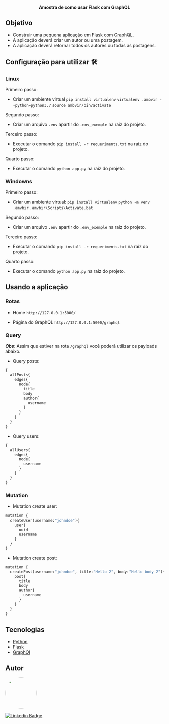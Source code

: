 <h4 align="center"> 
	Amostra de como usar Flask com GraphQL
</h4>

## Objetivo
  * Construir uma pequena aplicação em Flask com GraphQL.
  * A aplicação deverá criar um autor ou uma postagem.
  * A aplicação deverá retornar todos os autores ou todas as postagens.

## Configuração para utilizar 🛠

### Linux
Primeiro passo: 
- Criar um ambiente virtual
`pip install virtualenv`
`virtualenv .ambvir --python=python3.7`
`source ambvir/bin/activate`

Segundo passo:
- Criar um arquivo `.env` apartir do `.env_exemple` na raiz do projeto.

Terceiro passo:
- Executar o comando `pip install -r requeriments.txt` na raiz do projeto.

Quarto passo:
- Executar o comando `python app.py` na raiz do projeto.

### Windowns
Primeiro passo: 
- Criar um ambiente virtual:
`pip install virtualenv`
`python -m venv .amvbir`
`.amvbir\Scripts\Activate.bat`

Segundo passo:
- Criar um arquivo `.env` apartir do `.env_exemple` na raiz do projeto.

Terceiro passo:
- Executar o comando `pip install -r requeriments.txt` na raiz do projeto.

Quarto passo:
- Executar o comando `python app.py` na raiz do projeto.


## Usando a aplicação

### Rotas
- Home `http://127.0.0.1:5000/`

- Página do GraphQL `http://127.0.0.1:5000/graphql`

### Query
***Obs***: Assim que estiver na rota `/graphql` você poderá utilizar os payloads abaixo.

* Query posts:
```python
{
  allPosts{
    edges{
      node{
        title
        body
        author{
          username
        }
      }
    }
  }
}
```
* Query users:
```python
{
  allUsers{
    edges{
      node{
        username
      }
    }
  }
}
```

### Mutation
* Mutation create user:
```python
mutation {
  createUser(username:"johndoe"){
    user{
      uuid
      username
    }
  }
}
```
* Mutation create post:
```python
mutation {
  createPost(username:"johndoe", title:"Hello 2", body:"Hello body 2"){
    post{
      title
      body
      author{
        username
      }
    }
  }
}
```

## Tecnologias

- [Python](https://www.python.org/)
- [Flask](https://flask.palletsprojects.com/en/1.1.x/)
- [GraphQl](https://graphql.org/)


## Autor

 <img style="border-radius: 50%;" src="https://avatars2.githubusercontent.com/u/58224002?s=400&u=1fec547bef35180a813b16c19f84145bf31726ea&v=4" width="100px;" alt=""/>

[![Linkedin Badge](https://img.shields.io/badge/-Claudionor-blue?style=flat-square&logo=Linkedin&logoColor=white&link=https://br.linkedin.com/in/claudionorsilva/)](https://br.linkedin.com/in/claudionorsilva)